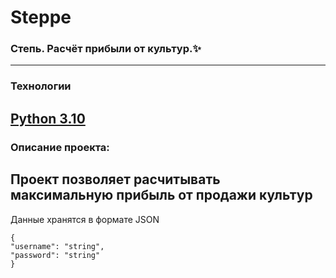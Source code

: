 # Steppe

### Степь. Расчёт прибыли от культур.✨
-------------------------------------
### Технологии
**[Python 3.10](https://www.python.org/)**
-----------------------------------------
### Описание проекта:
Проект позволяет расчитывать максимальную прибыль от продажи культур
---------------------------
Данные хранятся в формате JSON
```
{
"username": "string",
"password": "string"
}
```
